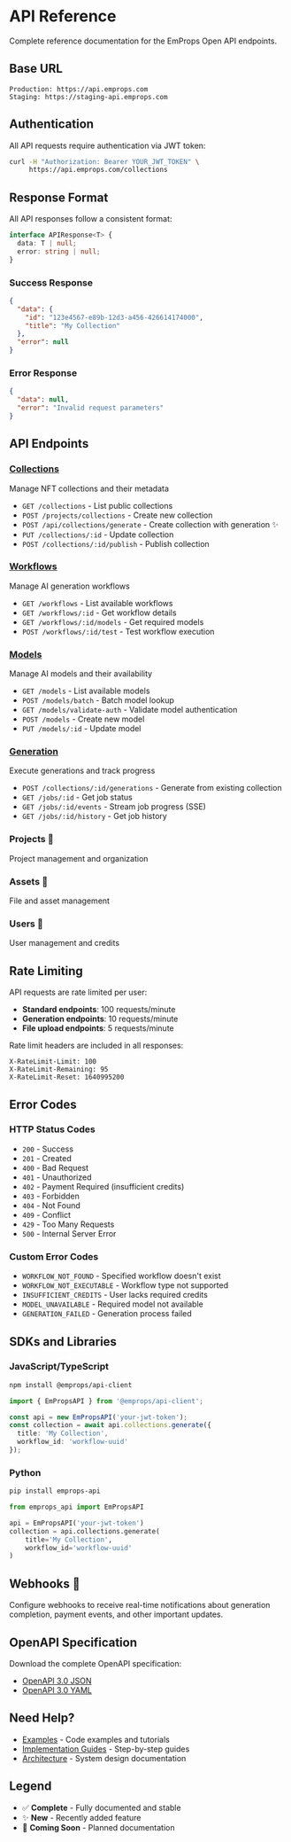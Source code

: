 # API Reference

Complete reference documentation for the EmProps Open API endpoints.

## Base URL
```
Production: https://api.emprops.com
Staging: https://staging-api.emprops.com
```

## Authentication

All API requests require authentication via JWT token:

```bash
curl -H "Authorization: Bearer YOUR_JWT_TOKEN" \
     https://api.emprops.com/collections
```

## Response Format

All API responses follow a consistent format:

```typescript
interface APIResponse<T> {
  data: T | null;
  error: string | null;
}
```

### Success Response
```json
{
  "data": {
    "id": "123e4567-e89b-12d3-a456-426614174000",
    "title": "My Collection"
  },
  "error": null
}
```

### Error Response
```json
{
  "data": null,
  "error": "Invalid request parameters"
}
```

## API Endpoints

### [Collections](/08-emprops-open-api/api-reference/collections)
Manage NFT collections and their metadata
- `GET /collections` - List public collections
- `POST /projects/collections` - Create new collection
- `POST /api/collections/generate` - Create collection with generation ✨
- `PUT /collections/:id` - Update collection
- `POST /collections/:id/publish` - Publish collection

### [Workflows](/08-emprops-open-api/api-reference/workflows) 
Manage AI generation workflows
- `GET /workflows` - List available workflows
- `GET /workflows/:id` - Get workflow details
- `GET /workflows/:id/models` - Get required models
- `POST /workflows/:id/test` - Test workflow execution

### [Models](/08-emprops-open-api/api-reference/models)
Manage AI models and their availability
- `GET /models` - List available models
- `POST /models/batch` - Batch model lookup
- `GET /models/validate-auth` - Validate model authentication
- `POST /models` - Create new model
- `PUT /models/:id` - Update model

### [Generation](/08-emprops-open-api/api-reference/generation)
Execute generations and track progress
- `POST /collections/:id/generations` - Generate from existing collection
- `GET /jobs/:id` - Get job status
- `GET /jobs/:id/events` - Stream job progress (SSE)
- `GET /jobs/:id/history` - Get job history

### Projects 📝
Project management and organization

### Assets 📝 
File and asset management

### Users 📝
User management and credits

## Rate Limiting

API requests are rate limited per user:

- **Standard endpoints**: 100 requests/minute
- **Generation endpoints**: 10 requests/minute  
- **File upload endpoints**: 5 requests/minute

Rate limit headers are included in all responses:
```
X-RateLimit-Limit: 100
X-RateLimit-Remaining: 95
X-RateLimit-Reset: 1640995200
```

## Error Codes

### HTTP Status Codes
- `200` - Success
- `201` - Created
- `400` - Bad Request  
- `401` - Unauthorized
- `402` - Payment Required (insufficient credits)
- `403` - Forbidden
- `404` - Not Found
- `409` - Conflict
- `429` - Too Many Requests
- `500` - Internal Server Error

### Custom Error Codes
- `WORKFLOW_NOT_FOUND` - Specified workflow doesn't exist
- `WORKFLOW_NOT_EXECUTABLE` - Workflow type not supported
- `INSUFFICIENT_CREDITS` - User lacks required credits
- `MODEL_UNAVAILABLE` - Required model not available
- `GENERATION_FAILED` - Generation process failed

## SDKs and Libraries

### JavaScript/TypeScript
```bash
npm install @emprops/api-client
```

```typescript
import { EmPropsAPI } from '@emprops/api-client';

const api = new EmPropsAPI('your-jwt-token');
const collection = await api.collections.generate({
  title: 'My Collection',
  workflow_id: 'workflow-uuid'
});
```

### Python
```bash
pip install emprops-api
```

```python
from emprops_api import EmPropsAPI

api = EmPropsAPI('your-jwt-token')
collection = api.collections.generate(
    title='My Collection',
    workflow_id='workflow-uuid'
)
```

## Webhooks 📝

Configure webhooks to receive real-time notifications about generation completion, payment events, and other important updates.

## OpenAPI Specification

Download the complete OpenAPI specification:
- [OpenAPI 3.0 JSON](https://api.emprops.com/openapi.json)
- [OpenAPI 3.0 YAML](https://api.emprops.com/openapi.yaml)

## Need Help?

- [Examples](/08-emprops-open-api/examples/) - Code examples and tutorials
- [Implementation Guides](/08-emprops-open-api/implementation-guides/) - Step-by-step guides
- [Architecture](/08-emprops-open-api/architecture/) - System design documentation

## Legend

- ✅ **Complete** - Fully documented and stable
- ✨ **New** - Recently added feature
- 📝 **Coming Soon** - Planned documentation